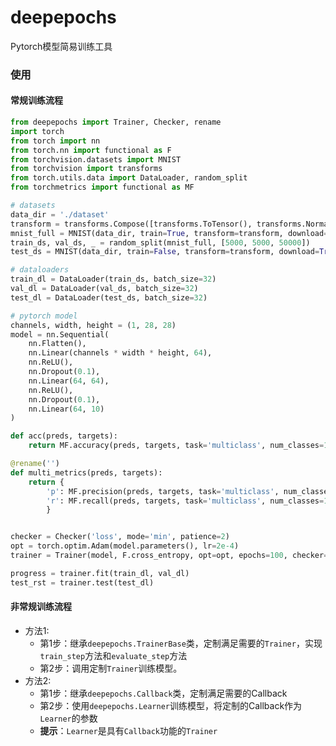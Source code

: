 # deepepochs
Pytorch模型简易训练工具

### 使用

#### 常规训练流程

```python
from deepepochs import Trainer, Checker, rename
import torch
from torch import nn
from torch.nn import functional as F
from torchvision.datasets import MNIST
from torchvision import transforms
from torch.utils.data import DataLoader, random_split
from torchmetrics import functional as MF

# datasets
data_dir = './dataset'
transform = transforms.Compose([transforms.ToTensor(), transforms.Normalize((0.1307,), (0.3081,))])
mnist_full = MNIST(data_dir, train=True, transform=transform, download=True)
train_ds, val_ds, _ = random_split(mnist_full, [5000, 5000, 50000])
test_ds = MNIST(data_dir, train=False, transform=transform, download=True)

# dataloaders
train_dl = DataLoader(train_ds, batch_size=32)
val_dl = DataLoader(val_ds, batch_size=32)
test_dl = DataLoader(test_ds, batch_size=32)

# pytorch model
channels, width, height = (1, 28, 28)
model = nn.Sequential(
    nn.Flatten(),
    nn.Linear(channels * width * height, 64),
    nn.ReLU(),
    nn.Dropout(0.1),
    nn.Linear(64, 64),
    nn.ReLU(),
    nn.Dropout(0.1),
    nn.Linear(64, 10)
)

def acc(preds, targets):
    return MF.accuracy(preds, targets, task='multiclass', num_classes=10)

@rename('')
def multi_metrics(preds, targets):
    return {
        'p': MF.precision(preds, targets, task='multiclass', num_classes=10),
        'r': MF.recall(preds, targets, task='multiclass', num_classes=10)
        }


checker = Checker('loss', mode='min', patience=2)
opt = torch.optim.Adam(model.parameters(), lr=2e-4)
trainer = Trainer(model, F.cross_entropy, opt=opt, epochs=100, checker=checker, metrics=[acc, multi_metrics])

progress = trainer.fit(train_dl, val_dl)
test_rst = trainer.test(test_dl)
```

#### 非常规训练流程

- 方法1:
    - 第1步：继承`deepepochs.TrainerBase`类，定制满足需要的`Trainer`，实现`train_step`方法和`evaluate_step`方法
    - 第2步：调用定制`Trainer`训练模型。
- 方法2:
    - 第1步：继承`deepepochs.Callback`类，定制满足需要的Callback
    - 第2步：使用`deepepochs.Learner`训练模型，将定制的Callback作为`Learner`的参数
    - __提示__：`Learner`是具有`Callback`功能的`Trainer`